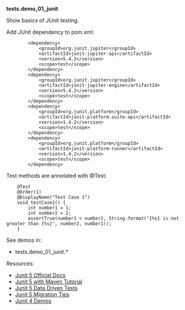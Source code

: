 **tests.demo_01_junit**

Show basics of JUnit testing.

Add JUnit dependency to pom.xml:
```
        <dependency>
            <groupId>org.junit.jupiter</groupId>
            <artifactId>junit-jupiter-api</artifactId>
            <version>5.4.2</version>
            <scope>test</scope>
        </dependency>
        <dependency>
            <groupId>org.junit.jupiter</groupId>
            <artifactId>junit-jupiter-engine</artifactId>
            <version>5.4.2</version>
            <scope>test</scope>
        </dependency>
        <dependency>
            <groupId>org.junit.platform</groupId>
            <artifactId>junit-platform-suite-api</artifactId>
            <version>1.4.2</version>
            <scope>test</scope>
        </dependency>
        <dependency>
            <groupId>org.junit.platform</groupId>
            <artifactId>junit-platform-runner</artifactId>
            <version>1.4.2</version>
            <scope>test</scope>
        </dependency>
```   
     
Test methods are annotated with @Test:
```
    @Test
    @Order(1)
    @DisplayName("Test Case 1")
    void testCase1() {
        int number1 = 1;
        int number2 = 2;
        assertTrue(number1 < number2, String.format("{%s} is not greater than {%s}", number2, number1));
    }
```

See demos in:
- tests.demo_01_junit.*

Resources:
- [Junit 5 Official Docs](https://junit.org/junit5/docs/current/user-guide/)
- [Junit 5 with Maven Tutorial](https://www.petrikainulainen.net/programming/testing/junit-5-tutorial-running-unit-tests-with-maven/)
- [Junit 5 Data Driven Tests](https://www.baeldung.com/parameterized-tests-junit-5)
- [Junit 5 Migration Tips](https://junit.org/junit5/docs/current/user-guide/#migrating-from-junit4-tips)
- [Junit 4 Demos](https://github.com/dtopuzov/Demos/tree/master/src/test/java/tests/demo_01_junit)
